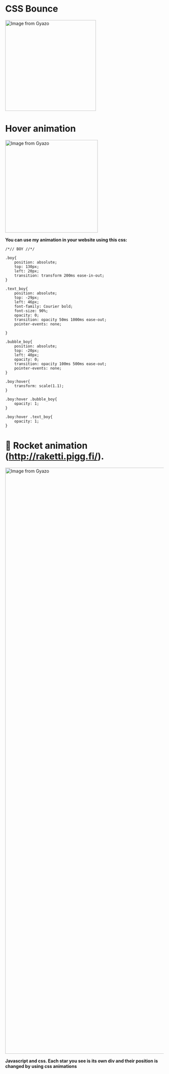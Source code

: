 # CSS Bounce

<a href="https://gyazo.com/f4d7471c668f90252af70a221589ffb2"><img src="https://i.gyazo.com/f4d7471c668f90252af70a221589ffb2.gif" alt="Image from Gyazo" width="288"/></a>


# Hover animation

<a href="https://gyazo.com/627816aa6760f7326ab8177890216b83"><img src="https://i.gyazo.com/627816aa6760f7326ab8177890216b83.gif" alt="Image from Gyazo" width="294"/></a>

**You can use my animation in your website using this css:**

```
/*// BOY //*/

.boy{
    position: absolute;
    top: 130px;
    left: 20px;
    transition: transform 200ms ease-in-out;
}

.text_boy{
    position: absolute;
    top: -29px;
    left: 46px;
    font-family: Courier bold;
    font-size: 90%;
    opacity: 0;
    transition: opacity 50ms 1000ms ease-out;
    pointer-events: none;

}

.bubble_boy{
    position: absolute;
    top: -20px;
    left: 40px;
    opacity: 0;
    transition: opacity 100ms 500ms ease-out;
    pointer-events: none;
}

.boy:hover{
    transform: scale(1.1);
}

.boy:hover .bubble_boy{
    opacity: 1;
}

.boy:hover .text_boy{
    opacity: 1;
}
```
# :rocket: Rocket animation (http://raketti.pigg.fi/).

<a href="https://gyazo.com/e9327085b95f6d78e09cea1e3d1ea134" style="heihgt: 100px; width: 200px"><img src="https://i.gyazo.com/e9327085b95f6d78e09cea1e3d1ea134.png" alt="Image from Gyazo" width="1858"/></a>

**Javascript and css. Each star you see is its own div and their position is changed by using css animations**
